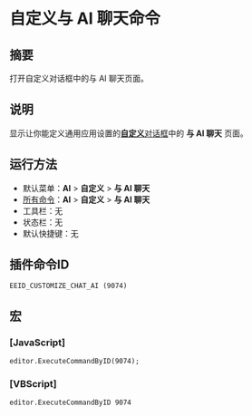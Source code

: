 # 自定义与 AI 聊天命令

## 摘要

打开自定义对话框中的与 AI 聊天页面。

## 说明

显示让你能定义通用应用设置的[**自定义**对话框](../../dlg/customize/index)中的 **与 AI 聊天** 页面。

## 运行方法

- 默认菜单：**AI** > **自定义** > **与 AI 聊天**
- [所有命令](../tools/all_commands)：**AI** > **自定义** > **与 AI 聊天**
- 工具栏：无
- 状态栏：无
- 默认快捷键：无

## 插件命令ID

```
EEID_CUSTOMIZE_CHAT_AI (9074)
```

## 宏

### \[JavaScript\]

```
editor.ExecuteCommandByID(9074);
```

### \[VBScript\]

```
editor.ExecuteCommandByID 9074
```